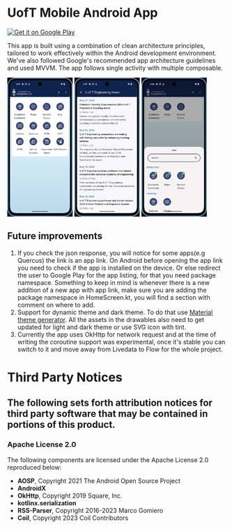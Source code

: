 # UofT Mobile Android App

<a href='https://play.google.com/store/apps/details?id=ca.utoronto.megaapp'><img alt='Get it on Google Play' src='https://play.google.com/intl/en_us/badges/static/images/badges/en_badge_web_generic.png' width=300/></a>

This app is built using a combination of clean architecture principles, tailored to work effectively within the Android development environment. We've also followed Google's recommended app architecture guidelines and used MVVM. The app follows single activity with multiple composable.

<p float="left">    
<img src="https://github.com/RoneyThomas/UofTMobile/blob/master/docs/AppScreenShot1.jpg?raw=true" alt="app screenshot" width="150" />
<img src="https://github.com/RoneyThomas/UofTMobile/blob/master/docs/AppScreenShot2.jpg?raw=true" alt="app screenshot" width="150" />
<img src="https://github.com/RoneyThomas/UofTMobile/blob/master/docs/AppScreenShot3.jpg?raw=true" alt="app screenshot" width="150" />
</p>    

## Future improvements

1. If you check the json response, you will notice for some apps(e.g Quercus) the link is an app link. On Android before opening the app link you need to check if the app is installed on the device. Or else redirect the user to Google Play for the app listing, for that you need package namespace. Something to keep in mind is whenever there is a new addition of a new app with app link, make sure you are adding the package namespace in HomeScreen.kt, you will find a section with comment on where to add.
2. Support for dynamic theme and dark theme. To do that use [Material theme generator](https://material-foundation.github.io/material-theme-builder/). All the assets in the drawables also need to get updated for light and dark theme or use SVG icon with tint.
3. Currently the app uses OkHttp for network request and at the time of writing the coroutine support was experimental, once it's stable you can switch to it and move away from Livedata to Flow for the whole project.


# **Third Party Notices**

## **The following sets forth attribution notices for third party software that may be contained in portions of this product.**

### **Apache License 2.0**

The following components are licensed under the Apache License 2.0 reproduced below:

* **AOSP**, Copyright 2021 The Android Open Source Project
* **AndroidX**
* **OkHttp**, Copyright 2019 Square, Inc.
* **kotlinx.serialization**
* **RSS-Parser**, Copyright 2016-2023 Marco Gomiero
* **Coil**, Copyright 2023 Coil Contributors  